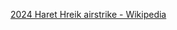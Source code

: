 [2024 Haret Hreik airstrike - Wikipedia](https://en.wikipedia.org/wiki/2024_Haret_Hreik_airstrike)

